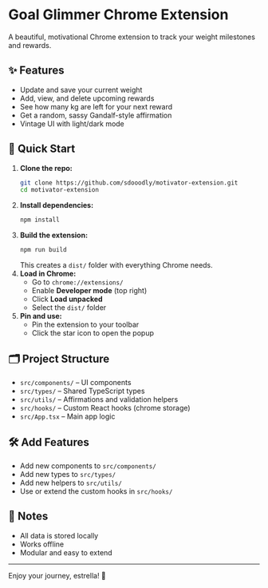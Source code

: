 # Goal Glimmer Chrome Extension

A beautiful, motivational Chrome extension to track your weight milestones and rewards.

## ✨ Features
- Update and save your current weight
- Add, view, and delete upcoming rewards
- See how many kg are left for your next reward
- Get a random, sassy Gandalf-style affirmation
- Vintage UI with light/dark mode

## 🚀 Quick Start

1. **Clone the repo:**
   ```bash
   git clone https://github.com/sdooodly/motivator-extension.git
   cd motivator-extension
   ```
2. **Install dependencies:**
   ```bash
   npm install
   ```
3. **Build the extension:**
   ```bash
   npm run build
   ```
   This creates a `dist/` folder with everything Chrome needs.
4. **Load in Chrome:**
   - Go to `chrome://extensions/`
   - Enable **Developer mode** (top right)
   - Click **Load unpacked**
   - Select the `dist/` folder
5. **Pin and use:**
   - Pin the extension to your toolbar
   - Click the star icon to open the popup

## 🗂️ Project Structure
- `src/components/` – UI components
- `src/types/` – Shared TypeScript types
- `src/utils/` – Affirmations and validation helpers
- `src/hooks/` – Custom React hooks (chrome storage)
- `src/App.tsx` – Main app logic

## 🛠️ Add Features
- Add new components to `src/components/`
- Add new types to `src/types/`
- Add new helpers to `src/utils/`
- Use or extend the custom hooks in `src/hooks/`

## 📝 Notes
- All data is stored locally
- Works offline
- Modular and easy to extend

---
Enjoy your journey, estrella! 🌟